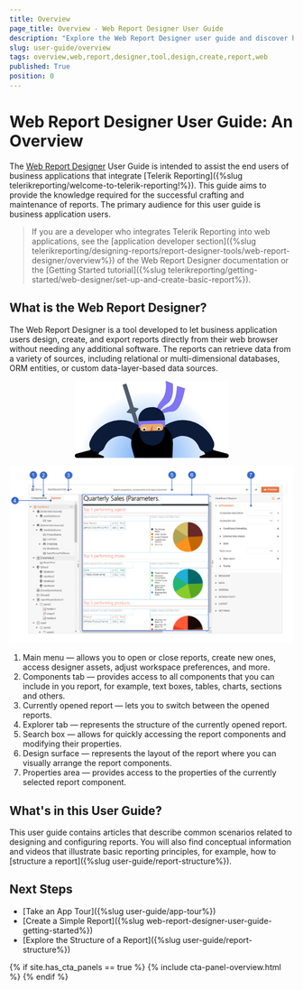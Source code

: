 ```yaml
---
title: Overview
page_title: Overview - Web Report Designer User Guide
description: "Explore the Web Report Designer user guide and discover how to apply the powerful features of the report designer to effortlessly craft rich dynamic reports."
slug: user-guide/overview
tags: overview,web,report,designer,tool,design,create,report,web
published: True
position: 0
---
```

<style>
    img[alt$="><"] {
  display: block;
  max-width: 100%;
  height: auto;
  margin: auto;
  float: none!important;
}
</style>

# Web Report Designer User Guide: An Overview

The [Web Report Designer](https://demos.telerik.com/reporting/designer) User Guide is intended to assist the end users of business applications that integrate [Telerik Reporting]({%slug telerikreporting/welcome-to-telerik-reporting!%}). This guide aims to provide the knowledge required for the successful crafting and maintenance of reports. The primary audience for this user guide is business application users.

> If you are a developer who integrates Telerik Reporting into web applications, see the [application developer section]({%slug telerikreporting/designing-reports/report-designer-tools/web-report-designer/overview%}) of the Web Report Designer documentation or the [Getting Started tutorial]({%slug telerikreporting/getting-started/web-designer/set-up-and-create-basic-report%}). 

## What is the Web Report Designer?

The Web Report Designer is a tool developed to let business application users design, create, and export reports directly from their web browser without needing any additional software. The reports can retrieve data from a variety of sources, including relational or multi-dimensional databases, ORM entities, or custom data-layer-based data sources.

![Ninja Looking ><](images/ninja_looking.png)

![UI Overview of the Telerik Web Report Designer](./images/wrd-components-callouts.png)

1. Main menu — allows you to open or close reports, create new ones, access designer assets, adjust workspace preferences, and more.
1. Components tab — provides access to all components that you can include in you report, for example, text boxes, tables, charts, sections and others.
1. Currently opened report — lets you to switch between the opened reports.
1. Explorer tab — represents the structure of the currently opened report.
2. Search box — allows for quickly accessing the report components and modifying their properties.
3. Design surface — represents the layout of the report where you can visually arrange the report components.
4. Properties area — provides access to the properties of the currently selected report component.

## What's in this User Guide?

This user guide contains articles that describe common scenarios related to designing and configuring reports. You will also find conceptual information and videos that illustrate basic reporting principles, for example, how to [structure a report]({%slug user-guide/report-structure%}).

## Next Steps

* [Take an App Tour]({%slug user-guide/app-tour%})
* [Create a Simple Report]({%slug web-report-designer-user-guide-getting-started%})
* [Explore the Structure of a Report]({%slug user-guide/report-structure%})

{% if site.has_cta_panels == true %}
{% include cta-panel-overview.html %}
{% endif %}
